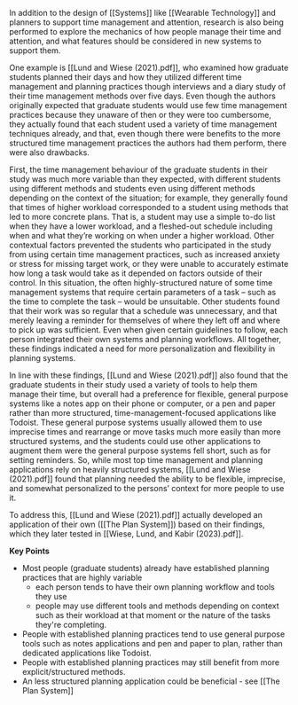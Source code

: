 In addition to the design of [[Systems]] like [[Wearable Technology]] and planners to support time management and attention, research is also being performed to explore the mechanics of how people manage their time and attention, and what features should be considered in new systems to support them.

One example is [[Lund and Wiese (2021).pdf]], who examined how graduate students planned their days and how they utilized different time management and planning practices though interviews and a diary study of their time management methods over five days. Even though the authors originally expected that graduate students would use few time management practices because they unaware of then or they were too cumbersome, they actually found that each student used a variety of time management techniques already, and that, even though there were benefits to the more structured time management practices the authors had them perform, there were also drawbacks.

First, the time management behaviour of the graduate students in their study was much more variable than they expected, with different students using different methods and students even using different methods depending on the context of the situation; for example, they generally found that times of higher workload corresponded to a student using methods that led to more concrete plans. That is, a student may use a simple to-do list when they have a lower workload, and a fleshed-out schedule including when and what they’re working on when under a higher workload. Other contextual factors prevented the students who participated in the study from using certain time management practices, such as increased anxiety or stress for missing target work, or they were unable to accurately estimate how long a task would take as it depended on factors outside of their control. In this situation, the often highly-structured nature of some time management systems that require certain parameters of a task – such as the time to complete the task – would be unsuitable. Other students found that their work was so regular that a schedule was unnecessary, and that merely leaving a reminder for themselves of where they left off and where to pick up was sufficient. Even when given certain guidelines to follow, each person integrated their own systems and planning workflows. All together, these findings indicated a need for more personalization and flexibility in planning systems.

In line with these findings, [[Lund and Wiese (2021).pdf]] also found that the graduate students in their study used a variety of tools to help them manage their time, but overall had a preference for flexible, general purpose systems like a notes app on their phone or computer, or a pen and paper rather than more structured, time-management-focused applications like Todoist. These general purpose systems usually allowed them to use imprecise times and rearrange or move tasks much more easily than more structured systems, and the students could use other applications to augment them were the general purpose systems fell short, such as for setting reminders. So, while most top time management and planning applications rely on heavily structured systems, [[Lund and Wiese (2021).pdf]] found that planning needed the ability to be flexible, imprecise, and somewhat personalized to the persons’ context for more people to use it.

To address this, [[Lund and Wiese (2021).pdf]] actually developed an application of their own ([[The Plan System]]) based on their findings, which they later tested in [[Wiese, Lund, and Kabir (2023).pdf]].

**Key Points**
- Most people (graduate students) already have established planning practices that are highly variable
	- each person tends to have their own planning workflow and tools they use
	- people may use different tools and methods depending on context such as their workload at that moment or the nature of the tasks they're completing.
- People with established planning practices tend to use general purpose tools such as notes applications and pen and paper to plan, rather than dedicated applications like Todoist.
- People with established planning practices may still benefit from more explicit/structured methods.
- An less structured planning application could be beneficial - see [[The Plan System]]